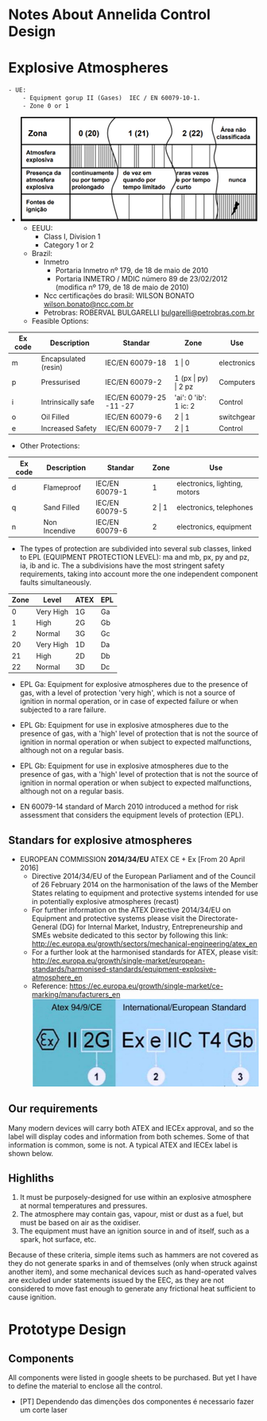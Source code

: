 # Notes About Annelida Control Design 
# Explosive Atmospheres 
    - UE:
        - Equipment gorup II (Gases)  IEC / EN 60079-10-1.  
        - Zone 0 or 1 
- ![](2018-03-13-16-12-02.png)
    - EEUU:
        - Class I, Division 1 
        - Category 1 or 2
    - Brazil:
        - Inmetro 
            - Portaria Inmetro nº 179, de 18 de maio de 2010 
            - Portaria INMETRO / MDIC número 89 de 23/02/2012 (modifica  nº 179, de 18 de maio de 2010)
        - Ncc certificações do brasil: WILSON BONATO wilson.bonato@ncc.com.br
        - Petrobras: ROBERVAL BULGARELLI bulgarelli@petrobras.com.br
    - Feasible Options:

| Ex code | Description          | Standar                 | Zone                  | Use         |
| ------- | -------------------- | ----------------------- | --------------------- | ----------- |
| m       | Encapsulated (resin) | IEC/EN 60079-18         | 1 \| 0                | electronics |
| p       | Pressurised          | IEC/EN 60079-2          | 1 (px \| py) \| 2 pz  | Computers   |
| i       | Intrinsically safe   | IEC/EN 60079-25 -11 -27 | 'ai': 0 'ib': 1 ic: 2 | Control     |
| o       | Oil Filled           | IEC/EN 60079-6          | 2 \| 1                | switchgear  |
| e       | Increased Safety     | IEC/EN 60079-7          | 2 \| 1                | Control     |

   - Other Protections:

| Ex code | Description      | Standar        | Zone   | Use                           |
| ------- | ---------------- | -------------- | ------ | ----------------------------- |
| d       | Flameproof       | IEC/EN 60079-1 | 1      | electronics, lighting, motors |
| q       | Sand Filled      | IEC/EN 60079-5 | 2 \| 1 | electronics, telephones       |
| n       | Non Incendive    | IEC/EN 60079-6 | 2      | electronics, equipment        |

- The types of protection are subdivided into several sub classes, linked to EPL (EQUIPMENT PROTECTION LEVEL): ma and mb, px, py and pz, ia, ib and ic. The a subdivisions have the most stringent safety requirements, taking into account more the one independent component faults simultaneously.

| Zone | Level     | ATEX | EPL |
| ---- | --------- | ---- | --- |
| 0    | Very High | 1G   | Ga  |
| 1    | High      | 2G   | Gb  |
| 2    | Normal    | 3G   | Gc  |
| 20   | Very High | 1D   | Da  |
| 21   | High      | 2D   | Db  |
| 22   | Normal    | 3D   | Dc  |

- EPL Ga: Equipment for explosive atmospheres due to the presence of gas, with a level of
protection 'very high', which is not a source of ignition in normal operation, or in case of expected
failure or when subjected to a rare failure.

- EPL Gb: Equipment for use in explosive atmospheres due to the presence of gas, with a 'high'
level of protection that is not the source of ignition in normal operation or when subject to expected
malfunctions, although not on a regular basis.

- EPL Gb: Equipment for use in explosive atmospheres due to the presence of gas, with a 'high'
level of protection that is not the source of ignition in normal operation or when subject to expected
malfunctions, although not on a regular basis.

- EN 60079-14 standard of March 2010 introduced a method for risk assessment that considers the
equipment levels of protection (EPL).



## Standars for explosive atmospheres


* EUROPEAN COMMISSION **2014/34/EU** ATEX CE + Ex [From 20 April 2016]
    * Directive 2014/34/EU of the European Parliament and of the Council of 26 February 2014 on the harmonisation of the laws of the Member States relating to equipment and protective systems intended for use in potentially explosive atmospheres (recast)
    * For further information on the ATEX Directive 2014/34/EU on Equipment and protective systems please visit the Directorate-General (DG) for Internal Market, Industry, Entrepreneurship and SMEs website dedicated to this sector by following this link: http://ec.europa.eu/growth/sectors/mechanical-engineering/atex_en
    * For a further look at the harmonised standards for ATEX, please visit: http://ec.europa.eu/growth/single-market/european-standards/harmonised-standards/equipment-explosive-atmosphere_en
    * Reference: https://ec.europa.eu/growth/single-market/ce-marking/manufacturers_en
![](2018-03-07-12-42-33.png)

## Our requirements

Many modern devices will carry both ATEX and IECEx approval, and so the label will display codes and information from both schemes. Some of that information is common, some is not. A typical ATEX and IECEx label is shown below.

## Highliths 

1. It must be purposely-designed for use within an explosive atmosphere at normal temperatures and pressures.
2. The atmosphere may contain gas, vapour, mist or dust as a fuel, but must be based on air as the oxidiser. 
3. The equipment must have an ignition source in and of itself, such as a spark, hot surface, etc.

Because of these criteria, simple items such as hammers are not covered as they do not generate sparks in and of themselves (only when struck against another item), and some mechanical devices such as hand-operated valves are excluded under statements issued by the EEC, as they are not considered to move fast enough to generate any frictional heat sufficient to cause ignition. 


# Prototype Design

## Components

All components were listed in google sheets to be purchased.
But yet I have to define the material to enclose all the control.

- [PT] Dependendo das dimenções dos componentes é necessario fazer um corte laser

